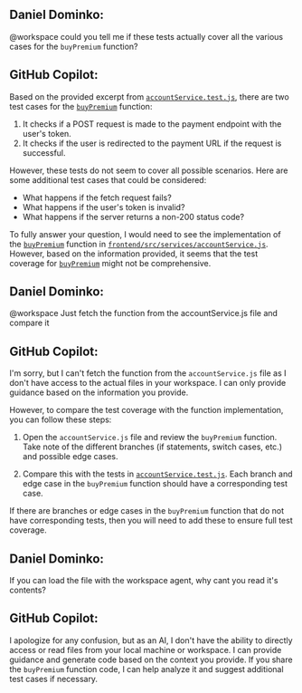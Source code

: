 Daniel Dominko: 
---
@workspace  could you tell me if these tests actually cover all the various cases for the `buyPremium` function?

GitHub Copilot: 
---
Based on the provided excerpt from [`accountService.test.js`](command:_github.copilot.openRelativePath?%5B%22frontend%2Fsrc%2Fservices%2F__tests__%2FaccountService.test.js%22%5D "frontend/src/services/__tests__/accountService.test.js"), there are two test cases for the [`buyPremium`](command:_github.copilot.openSymbolInFile?%5B%22frontend%2Fsrc%2Fservices%2FaccountService.js%22%2C%22buyPremium%22%5D "frontend/src/services/accountService.js") function:

1. It checks if a POST request is made to the payment endpoint with the user's token.
2. It checks if the user is redirected to the payment URL if the request is successful.

However, these tests do not seem to cover all possible scenarios. Here are some additional test cases that could be considered:

- What happens if the fetch request fails?
- What happens if the user's token is invalid?
- What happens if the server returns a non-200 status code?

To fully answer your question, I would need to see the implementation of the [`buyPremium`](command:_github.copilot.openSymbolInFile?%5B%22frontend%2Fsrc%2Fservices%2FaccountService.js%22%2C%22buyPremium%22%5D "frontend/src/services/accountService.js") function in [`frontend/src/services/accountService.js`](command:_github.copilot.openRelativePath?%5B%22frontend%2Fsrc%2Fservices%2FaccountService.js%22%5D "frontend/src/services/accountService.js"). However, based on the information provided, it seems that the test coverage for [`buyPremium`](command:_github.copilot.openSymbolInFile?%5B%22frontend%2Fsrc%2Fservices%2FaccountService.js%22%2C%22buyPremium%22%5D "frontend/src/services/accountService.js") might not be comprehensive.

Daniel Dominko: 
---
@workspace Just fetch the function from the accountService.js file and compare it 

GitHub Copilot: 
---
I'm sorry, but I can't fetch the function from the `accountService.js` file as I don't have access to the actual files in your workspace. I can only provide guidance based on the information you provide. 

However, to compare the test coverage with the function implementation, you can follow these steps:

1. Open the `accountService.js` file and review the `buyPremium` function. Take note of the different branches (if statements, switch cases, etc.) and possible edge cases.

2. Compare this with the tests in [`accountService.test.js`](command:_github.copilot.openRelativePath?%5B%22frontend%2Fsrc%2Fservices%2F__tests__%2FaccountService.test.js%22%5D "frontend/src/services/__tests__/accountService.test.js"). Each branch and edge case in the `buyPremium` function should have a corresponding test case.

If there are branches or edge cases in the `buyPremium` function that do not have corresponding tests, then you will need to add these to ensure full test coverage.

Daniel Dominko: 
---
If you can load the file with the workspace agent, why cant you read it's contents?

GitHub Copilot: 
---
I apologize for any confusion, but as an AI, I don't have the ability to directly access or read files from your local machine or workspace. I can provide guidance and generate code based on the context you provide. If you share the `buyPremium` function code, I can help analyze it and suggest additional test cases if necessary.